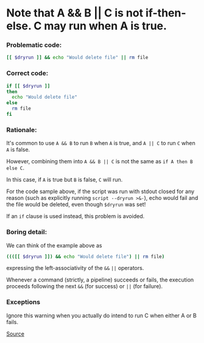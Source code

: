 # Note that A && B || C is not if-then-else. C may run when A is true.

### Problematic code:

```sh
[[ $dryrun ]] && echo "Would delete file" || rm file
```

### Correct code:

```sh
if [[ $dryrun ]]
then
  echo "Would delete file"
else
  rm file
fi
```

### Rationale:

It's common to use `A && B` to run `B` when `A` is true, and `A || C` to run `C` when `A` is false.

However, combining them into `A && B || C` is not the same as `if A then B else C`.

In this case, if `A` is true but `B` is false, `C` will run.

For the code sample above, if the script was run with stdout closed for any reason (such as explicitly running `script --dryrun >&-`), echo would fail and the file would be deleted, even though `$dryrun` was set!

If an `if` clause is used instead, this problem is avoided.

### Boring detail:


We can think of the example above as
```sh
((([[ $dryrun ]]) && echo "Would delete file") || rm file)
```
expressing the left-associativity of the `&&` `||` operators.

Whenever a command (strictly, a pipeline) succeeds or fails, the execution proceeds following the next `&&` (for success) or `||` (for failure).

### Exceptions
Ignore this warning when you actually do intend to run C when either A or B fails.

[Source](https://github.com/koalaman/shellcheck/wiki/SC2015)

